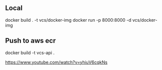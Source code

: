 ## Local

docker build . -t vcs/docker-img
docker run -p 8000:8000 -d vcs/docker-img

## Push to aws ecr

docker build -t vcs-api .

https://www.youtube.com/watch?v=yhiuV6cqkNs
